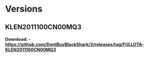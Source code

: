 # **Versions**
## KLEN2011100CN00MQ3
#### Download: - https://github.com/DontBuyBlackShark/3/releases/tag/FULLOTA-KLEN2011100CN00MQ3
